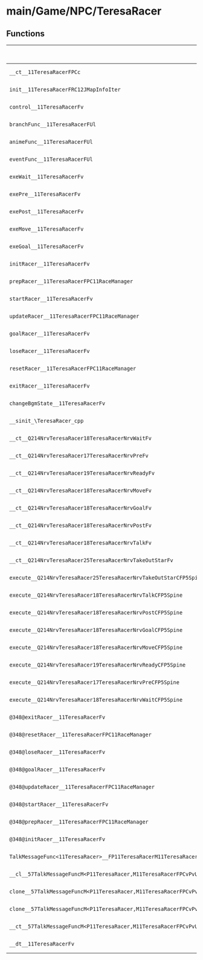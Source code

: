 # main/Game/NPC/TeresaRacer

## Functions

| Name | Address | Match % |
|------|---------|---------|
| `__ct__11TeresaRacerFPCc` | `0x8028B7A0` | :x: (0.0%) |
| `init__11TeresaRacerFRC12JMapInfoIter` | `0x8028B818` | :x: (0.0%) |
| `control__11TeresaRacerFv` | `0x8028BA88` | :x: (0.0%) |
| `branchFunc__11TeresaRacerFUl` | `0x8028BAD8` | :x: (0.0%) |
| `animeFunc__11TeresaRacerFUl` | `0x8028BB04` | :x: (0.0%) |
| `eventFunc__11TeresaRacerFUl` | `0x8028BC3C` | :x: (0.0%) |
| `exeWait__11TeresaRacerFv` | `0x8028BC44` | :x: (0.0%) |
| `exePre__11TeresaRacerFv` | `0x8028BCA8` | :x: (0.0%) |
| `exePost__11TeresaRacerFv` | `0x8028BD58` | :x: (0.0%) |
| `exeMove__11TeresaRacerFv` | `0x8028BDE4` | :x: (0.0%) |
| `exeGoal__11TeresaRacerFv` | `0x8028BFD8` | :x: (0.0%) |
| `initRacer__11TeresaRacerFv` | `0x8028C094` | :x: (0.0%) |
| `prepRacer__11TeresaRacerFPC11RaceManager` | `0x8028C09C` | :x: (0.0%) |
| `startRacer__11TeresaRacerFv` | `0x8028C110` | :x: (0.0%) |
| `updateRacer__11TeresaRacerFPC11RaceManager` | `0x8028C124` | :x: (0.0%) |
| `goalRacer__11TeresaRacerFv` | `0x8028C210` | :x: (0.0%) |
| `loseRacer__11TeresaRacerFv` | `0x8028C218` | :x: (0.0%) |
| `resetRacer__11TeresaRacerFPC11RaceManager` | `0x8028C21C` | :x: (0.0%) |
| `exitRacer__11TeresaRacerFv` | `0x8028C2A8` | :x: (0.0%) |
| `changeBgmState__11TeresaRacerFv` | `0x8028C2AC` | :x: (0.0%) |
| `__sinit_\TeresaRacer_cpp` | `0x8028C348` | :x: (0.0%) |
| `__ct__Q214NrvTeresaRacer18TeresaRacerNrvWaitFv` | `0x8028C3A4` | :x: (0.0%) |
| `__ct__Q214NrvTeresaRacer17TeresaRacerNrvPreFv` | `0x8028C3B4` | :x: (0.0%) |
| `__ct__Q214NrvTeresaRacer19TeresaRacerNrvReadyFv` | `0x8028C3C4` | :x: (0.0%) |
| `__ct__Q214NrvTeresaRacer18TeresaRacerNrvMoveFv` | `0x8028C3D4` | :x: (0.0%) |
| `__ct__Q214NrvTeresaRacer18TeresaRacerNrvGoalFv` | `0x8028C3E4` | :x: (0.0%) |
| `__ct__Q214NrvTeresaRacer18TeresaRacerNrvPostFv` | `0x8028C3F4` | :x: (0.0%) |
| `__ct__Q214NrvTeresaRacer18TeresaRacerNrvTalkFv` | `0x8028C404` | :x: (0.0%) |
| `__ct__Q214NrvTeresaRacer25TeresaRacerNrvTakeOutStarFv` | `0x8028C414` | :x: (0.0%) |
| `execute__Q214NrvTeresaRacer25TeresaRacerNrvTakeOutStarCFP5Spine` | `0x8028C424` | :x: (0.0%) |
| `execute__Q214NrvTeresaRacer18TeresaRacerNrvTalkCFP5Spine` | `0x8028C428` | :x: (0.0%) |
| `execute__Q214NrvTeresaRacer18TeresaRacerNrvPostCFP5Spine` | `0x8028C430` | :x: (0.0%) |
| `execute__Q214NrvTeresaRacer18TeresaRacerNrvGoalCFP5Spine` | `0x8028C438` | :x: (0.0%) |
| `execute__Q214NrvTeresaRacer18TeresaRacerNrvMoveCFP5Spine` | `0x8028C440` | :x: (0.0%) |
| `execute__Q214NrvTeresaRacer19TeresaRacerNrvReadyCFP5Spine` | `0x8028C448` | :x: (0.0%) |
| `execute__Q214NrvTeresaRacer17TeresaRacerNrvPreCFP5Spine` | `0x8028C44C` | :x: (0.0%) |
| `execute__Q214NrvTeresaRacer18TeresaRacerNrvWaitCFP5Spine` | `0x8028C454` | :x: (0.0%) |
| `@348@exitRacer__11TeresaRacerFv` | `0x8028C45C` | :x: (0.0%) |
| `@348@resetRacer__11TeresaRacerFPC11RaceManager` | `0x8028C464` | :x: (0.0%) |
| `@348@loseRacer__11TeresaRacerFv` | `0x8028C46C` | :x: (0.0%) |
| `@348@goalRacer__11TeresaRacerFv` | `0x8028C474` | :x: (0.0%) |
| `@348@updateRacer__11TeresaRacerFPC11RaceManager` | `0x8028C47C` | :x: (0.0%) |
| `@348@startRacer__11TeresaRacerFv` | `0x8028C484` | :x: (0.0%) |
| `@348@prepRacer__11TeresaRacerFPC11RaceManager` | `0x8028C48C` | :x: (0.0%) |
| `@348@initRacer__11TeresaRacerFv` | `0x8028C494` | :x: (0.0%) |
| `TalkMessageFunc<11TeresaRacer>__FP11TeresaRacerM11TeresaRacerFPCvPvUl_b_57TalkMessageFuncM<P11TeresaRacer,M11TeresaRacerFPCvPvUl_b>` | `0x8028C49C` | :x: (0.0%) |
| `__cl__57TalkMessageFuncM<P11TeresaRacer,M11TeresaRacerFPCvPvUl_b>CFUl` | `0x8028C4DC` | :x: (0.0%) |
| `clone__57TalkMessageFuncM<P11TeresaRacer,M11TeresaRacerFPCvPvUl_b>CFv` | `0x8028C50C` | :x: (0.0%) |
| `clone__57TalkMessageFuncM<P11TeresaRacer,M11TeresaRacerFPCvPvUl_b>CFP7JKRHeap` | `0x8028C54C` | :x: (0.0%) |
| `__ct__57TalkMessageFuncM<P11TeresaRacer,M11TeresaRacerFPCvPvUl_b>FRC57TalkMessageFuncM<P11TeresaRacer,M11TeresaRacerFPCvPvUl_b>` | `0x8028C590` | :x: (0.0%) |
| `__dt__11TeresaRacerFv` | `0x8028C5C0` | :x: (0.0%) |